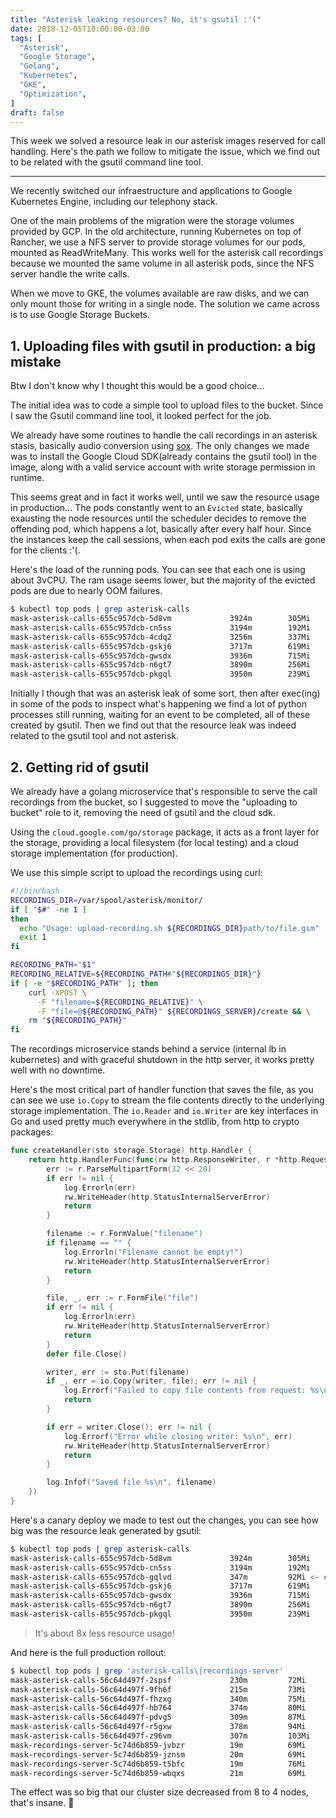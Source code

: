 ```yaml
---
title: "Asterisk leaking resources? No, it's gsutil :'("
date: 2018-12-05T10:00:00-03:00
tags: [
  "Asterisk",
  "Google Storage",
  "Golang",
  "Kubernetes",
  "GKE",
  "Optimization",
]
draft: false
---
```


This week we solved a resource leak in our asterisk images reserved for call handling. Here's the path we follow to mitigate the issue, which we find out to be related with the gsutil command line tool.

<!--more-->

---

We recently switched our infraestructure and applications to Google Kubernetes Engine, including our telephony stack.

One of the main problems of the migration were the storage volumes provided by GCP. In the old architecture, running Kubernetes on top of Rancher, we use a NFS server to provide storage volumes for our pods, mounted as ReadWriteMany. This works well for the asterisk call recordings because we mounted the same volume in all asterisk pods, since the NFS server handle the write calls. 

When we move to GKE, the volumes available are raw disks, and we can only mount those for writing in a single node. The solution we came across is to use Google Storage Buckets.

## 1. Uploading files with gsutil in production: a big mistake

Btw I don't know why I thought this would be a good choice...

The initial idea was to code a simple tool to upload files to the bucket. Since I saw the Gsutil command line tool, it looked perfect for the job. 

We already have some routines to handle the call recordings in an asterisk stasis, basically audio conversion using [sox](http://sox.sourceforge.net/). The only changes we made was to install the Google Cloud SDK(already contains the gsutil tool) in the image, along with a valid service account with write storage permission in runtime.

This seems great and in fact it works well, until we saw the resource usage in production... The pods constantly went to an `Evicted` state, basically exausting the node resources until the scheduler decides to remove the offending pod, which happens a lot, basically after every half hour. Since the instances keep the call sessions, when each pod exits the calls are gone for the clients :'(.

Here's the load of the running pods. You can see that each one is using about 3vCPU. The ram usage seems lower, but the majority of the evicted pods are due to nearly OOM failures.

```bash
$ kubectl top pods | grep asterisk-calls
mask-asterisk-calls-655c957dcb-5d8vm             3924m        305Mi
mask-asterisk-calls-655c957dcb-cn5ss             3194m        192Mi
mask-asterisk-calls-655c957dcb-4cdq2             3256m        337Mi
mask-asterisk-calls-655c957dcb-gskj6             3717m        619Mi
mask-asterisk-calls-655c957dcb-gwsdx             3936m        715Mi
mask-asterisk-calls-655c957dcb-n6gt7             3890m        256Mi
mask-asterisk-calls-655c957dcb-pkgql             3950m        239Mi
```

Initially I though that was an asterisk leak of some sort, then after exec(ing) in some of the pods to inspect what's happening we find a lot of python processes still running, waiting for an event to be completed, all of these created by gsutil. Then we find out that the resource leak was indeed related to the gsutil tool and not asterisk. 

## 2. Getting rid of gsutil

We already have a golang microservice that's responsible to serve the call recordings from the bucket, so I suggested to move the "uploading to bucket" role to it, removing the need of gsutil and the cloud sdk.

Using the `cloud.google.com/go/storage` package, it acts as a front layer for the storage, providing a local filesystem (for local testing) and a cloud storage implementation (for production).

We use this simple script to upload the recordings using curl:

```bash
#!/bin/bash
RECORDINGS_DIR=/var/spool/asterisk/monitor/
if [ "$#" -ne 1 ]
then
  echo "Usage: upload-recording.sh ${RECORDINGS_DIR}path/to/file.gsm"
  exit 1
fi

RECORDING_PATH="$1"
RECORDING_RELATIVE=${RECORDING_PATH#"${RECORDINGS_DIR}"}
if [ -e "$RECORDING_PATH" ]; then
    curl -XPOST \
      -F "filename=${RECORDING_RELATIVE}" \
      -F "file=@${RECORDING_PATH}" ${RECORDINGS_SERVER}/create && \
    rm "${RECORDING_PATH}"
fi
```

The recordings microservice stands behind a service (internal lb in kubernetes) and with graceful shutdown in the http server, it works pretty well with no downtime.

Here's the most critical part of handler function that saves the file, as you can see we use `io.Copy` to stream the file contents directly to the underlying storage implementation. The `io.Reader` and `io.Writer` are key interfaces in Go and used pretty much everywhere in the stdlib, from http to crypto packages:

```go
func createHandler(sto storage.Storage) http.Handler {
	return http.HandlerFunc(func(rw http.ResponseWriter, r *http.Request) {
		err := r.ParseMultipartForm(32 << 20)
		if err != nil {
			log.Errorln(err)
			rw.WriteHeader(http.StatusInternalServerError)
			return
		}

		filename := r.FormValue("filename")
		if filename == "" {
			log.Errorln("Filename cannot be empty!")
			rw.WriteHeader(http.StatusInternalServerError)
			return
		}

		file, _, err := r.FormFile("file")
		if err != nil {
			log.Errorln(err)
			rw.WriteHeader(http.StatusInternalServerError)
			return
		}
		defer file.Close()

		writer, err := sto.Put(filename)
		if _, err = io.Copy(writer, file); err != nil {
			log.Errorf("Failed to copy file contents from request: %s\n", err)
			return
		}

		if err = writer.Close(); err != nil {
			log.Errorf("Error while closing writer: %s\n", err)
			rw.WriteHeader(http.StatusInternalServerError)
			return
		}

		log.Infof("Saved file %s\n", filename)
	})
}
```

Here's a canary deploy we made to test out the changes, you can see how big was the resource leak generated by gsutil:

```bash
$ kubectl top pods | grep asterisk-calls
mask-asterisk-calls-655c957dcb-5d8vm             3924m        305Mi
mask-asterisk-calls-655c957dcb-cn5ss             3194m        192Mi
mask-asterisk-calls-655c957dcb-gqlvd             347m         92Mi <- canary deploy here
mask-asterisk-calls-655c957dcb-gskj6             3717m        619Mi
mask-asterisk-calls-655c957dcb-gwsdx             3936m        715Mi
mask-asterisk-calls-655c957dcb-n6gt7             3890m        256Mi
mask-asterisk-calls-655c957dcb-pkgql             3950m        239Mi
```

> It's about 8x less resource usage!

And here is the full production rollout:

```bash
$ kubectl top pods | grep 'asterisk-calls\|recordings-server'
mask-asterisk-calls-56c64d497f-2spsf             230m         72Mi
mask-asterisk-calls-56c64d497f-9fh6f             215m         73Mi
mask-asterisk-calls-56c64d497f-fhzxg             340m         75Mi
mask-asterisk-calls-56c64d497f-hb764             374m         80Mi
mask-asterisk-calls-56c64d497f-pdvg5             309m         87Mi
mask-asterisk-calls-56c64d497f-r5gxw             378m         94Mi
mask-asterisk-calls-56c64d497f-z96vm             307m         103Mi
mask-recordings-server-5c74d6b859-jvbzr          19m          69Mi
mask-recordings-server-5c74d6b859-jznsm          20m          69Mi
mask-recordings-server-5c74d6b859-t5bfc          19m          76Mi
mask-recordings-server-5c74d6b859-wbqxs          21m          69Mi
```


The effect was so big that our cluster size decreased from 8 to 4 nodes, that's insane. 🤯
